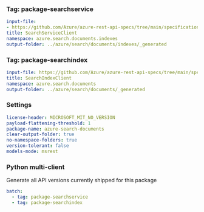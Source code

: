 ### Tag: package-searchservice

``` yaml $(tag) == 'package-searchservice'
input-file:
- https://github.com/Azure/azure-rest-api-specs/tree/main/specification/search/data-plane/Azure.Search/preview/2023-07-01-Preview/searchservice.json
title: SearchServiceClient
namespace: azure.search.documents.indexes
output-folder: ../azure/search/documents/indexes/_generated
```

### Tag: package-searchindex

``` yaml $(tag) == 'package-searchindex'
input-file: https://github.com/Azure/azure-rest-api-specs/tree/main/specification/search/data-plane/Azure.Search/preview/2023-07-01-Preview/searchindex.json
title: SearchIndexClient
namespace: azure.search.documents
output-folder: ../azure/search/documents/_generated
```

### Settings

``` yaml
license-header: MICROSOFT_MIT_NO_VERSION
payload-flattening-threshold: 1
package-name: azure-search-documents
clear-output-folder: true
no-namespace-folders: true
version-tolerant: false
models-mode: msrest
```

### Python multi-client

Generate all API versions currently shipped for this package

``` yaml
batch:
  - tag: package-searchservice
  - tag: package-searchindex
```
